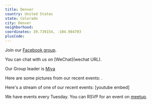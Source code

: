 ```yaml
---
title: Denver
country: United States
state: Colorado
city: Denver
neighborhood: 
coordinates: 39.739154, -104.984703
plusCode:
---
```

Join our [Facebook group](https://www.facebook.com/groups/free.code.camp.denver).

You can chat with us on [WeChat](wechat URL).

Our Group leader is [Miya](freecodecamp.org/miya)

Here are some pictures from our recent events:
![]().

Here's a stream of one of our recent events:
[youtube embed]

We have events every Tuesday. You can RSVP for an event on [meetup](meetupurl).
